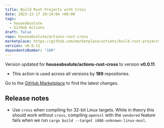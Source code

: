 ```yaml
---
title: Build Rust Projects with Cross
date: 2023-12-17 19:14:04 +00:00
tags:
  - houseabsolute
  - GitHub Actions
draft: false
repo: houseabsolute/actions-rust-cross
marketplace: https://github.com/marketplace/actions/build-rust-projects-with-cross
version: v0.0.11
dependentsNumber: "189"
---
```



Version updated for **houseabsolute/actions-rust-cross** to version **v0.0.11**.
- This action is used across all versions by **189** repositories.

Go to the [GitHub Marketplace](https://github.com/marketplace/actions/build-rust-projects-with-cross) to find the latest changes.

## Release notes

- Use `cross` when compiling for 32-bit Linux targets. While in theory this should work without `cross`, compiling `openssl` with the `vendored` feature fails when we run `cargo build --target i686-unknown-linux-musl`.

